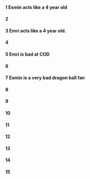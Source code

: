 #### 1 Esmin acts like a 4 year old
#### 2
#### 3 Emri acts like a 4 year old.  
#### 4
#### 5 Emri is bad at COD
#### 6
#### 7 Esmin is a very bad dragon ball fan
#### 8
#### 9
#### 10
#### 11
#### 12
#### 13
#### 14
#### 15